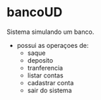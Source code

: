 # bancoUD

Sistema simulando um banco.

   - possui as operaçoes de:
      - saque
      - deposito
      - tranferencia
      - listar contas
      - cadastrar conta
      - sair do sistema
